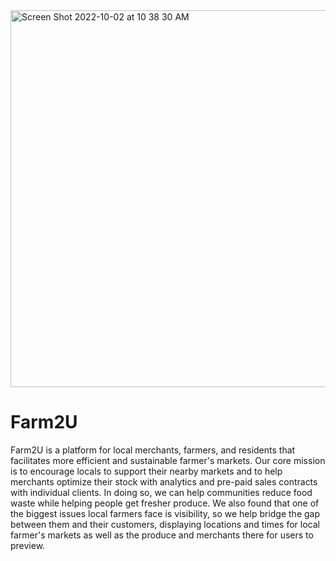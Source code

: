 <img width="603" alt="Screen Shot 2022-10-02 at 10 38 30 AM" src="https://user-images.githubusercontent.com/34076345/193459989-80ff8609-5eea-4d98-ba85-200f602f394a.png">

# Farm2U

Farm2U is a platform for local merchants, farmers, and residents that facilitates more efficient and sustainable farmer's markets. Our core mission is to encourage locals to support their nearby markets and to help merchants optimize their stock with analytics and pre-paid sales contracts with individual clients. In doing so, we can help communities reduce food waste while helping people get fresher produce. We also found that one of the biggest issues local farmers face is visibility, so we help bridge the gap between them and their customers, displaying locations and times for local farmer's markets as well as the produce and merchants there for users to preview.
